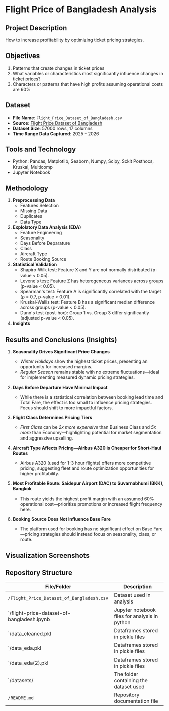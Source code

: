 # Flight Price of Bangladesh Analysis

## Project Description
How to increase profitability by optimizing ticket pricing strategies.

## Objectives
1. Patterns that create changes in ticket prices
2. What variables or characteristics most significantly influence changes in ticket prices?
3. Characters or patterns that have high profits assuming operational costs are 60%

## Dataset
- **File Name**: `Flight_Price_Dataset_of_Bangladesh.csv`
- **Source**: [Flight Price Dataset of Bangladesh](https://www.kaggle.com/datasets/mahatiratusher/flight-price-dataset-of-bangladesh)
- **Dataset Size**: 57000 rows, 17 columns
- **Time Range Data Captured**: 2025 - 2026

## Tools and Technology
- Python: Pandas, Matplotlib, Seaborn, Numpy, Scipy, Sckit Posthocs, Kruskal, Multicomp
- Jupyter Notebook

## Methodology
1. **Preprocessing Data**
   - Features Selection
   - Missing Data
   - Duplicates
   - Data Type
2. **Explolatory Data Analysis (EDA)**
   - Feature Engineering
   - Seasonality
   - Days Before Deparature
   - Class
   - Aircraft Type
   - Route Booking Source
4. **Statistical Validation**
   - Shapiro-Wilk test: Feature X and Y are not normally distributed (p-value < 0.05).
   - Levene's test: Feature Z has heterogeneous variances across groups (p-value < 0.05).
   - Spearman's test: Feature A is significantly correlated with the target (ρ = 0.7, p-value < 0.01).
   - Kruskal-Wallis test: Feature B has a significant median difference across groups (p-value < 0.05).
   - Dunn's test (post-hoc): Group 1 vs. Group 3 differ significantly (adjusted p-value < 0.05).
5. **Insights**

## Results and Conclusions (Insights)
1. **Seasonality Drives Significant Price Changes**
    - *Winter Holidays* show the highest ticket prices, presenting an opportunity for increased margins.
    - *Regular Season* remains stable with no extreme fluctuations—ideal for implementing measured dynamic pricing strategies.

2. **Days Before Departure Have Minimal Impact**
    - While there is a statistical correlation between booking lead time and Total Fare, the effect is too small to influence pricing strategies. Focus should shift to more impactful factors.

3. **Flight Class Determines Pricing Tiers**
    - *First Class* can be *2x more expensive* than Business Class and *5x more* than Economy—highlighting potential for market segmentation and aggressive upselling.

4. **Aircraft Type Affects Pricing—Airbus A320 is Cheaper for Short-Haul Routes**
    - Airbus A320 (used for 1-3 hour flights) offers more competitive pricing, suggesting fleet and route optimization opportunities for higher profitability.

5. **Most Profitable Route: Saidepur Airport (DAC) to Suvarnabhumi (BKK), Bangkok**
    - This route yields the highest profit margin with an assumed 60% operational cost—prioritize promotions or increased flight frequency here.

6. **Booking Source Does Not Influence Base Fare**
    - The platform used for booking has no significant effect on Base Fare—pricing strategies should instead focus on seasonality, class, or route.

## Visualization Screenshots

## Repository Structure
| File/Folder                                | Description                                   |
|--------------------------------------------|-----------------------------------------------|
| `/Flight_Price_Dataset_of_Bangladesh.csv`  | Dataset used in analysis                      |
| `/flight-price-dataset-of-bangladesh.ipynb | Jupyter notebook files for analysis in python |
| `/data_cleaned.pkl                         | Dataframes stored in pickle files             |
| `/data_eda.pkl                             | Dataframes stored in pickle files             |
| `/data_eda(2).pkl                          | Dataframes stored in pickle files             |
| `/datasets/                                | The folder containing the dataset used        |
| `/README.md`                               | Repository documentation file                 |